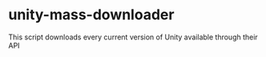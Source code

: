 # unity-mass-downloader
This script downloads every current version of Unity available through their API
